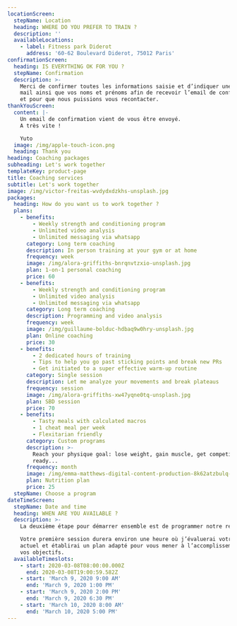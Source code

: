 ```yaml
---
locationScreen:
  stepName: Location
  heading: WHERE DO YOU PREFER TO TRAIN ?
  description: ''
  availableLocations:
    - label: Fitness park Diderot
      address: '60-62 Boulevard Diderot, 75012 Paris'
confirmationScreen:
  heading: IS EVERYTHING OK FOR YOU ?
  stepName: Confirmation
  description: >-
    Merci de confirmer toutes les informations saisie et d’indiquer une adresse
    mail ainsi que vos noms et prénoms afin de recevoir l’email de confirmation
    et pour que nous puissions vous recontacter.
thankYouScreen:
  content: |-
    Un email de confirmation vient de vous être envoyé.
    A très vite !

    Yuto
  image: /img/apple-touch-icon.png
  heading: Thank you
heading: Coaching packages
subheading: Let's work together
templateKey: product-page
title: Coaching services
subtitle: Let's work together
image: /img/victor-freitas-wvdydxdzkhs-unsplash.jpg
packages:
  heading: How do you want us to work together ?
  plans:
    - benefits:
        - Weekly strength and conditioning program
        - Unlimited video analysis
        - Unlimited messaging via whatsapp
      category: Long term coaching
      description: In person training at your gym or at home
      frequency: week
      image: /img/alora-griffiths-bnrqnvtzxio-unsplash.jpg
      plan: 1-on-1 personal coaching
      price: 60
    - benefits:
        - Weekly strength and conditioning program
        - Unlimited video analysis
        - Unlimited messaging via whatsapp
      category: Long term coaching
      description: Programming and video analysis
      frequency: week
      image: /img/guillaume-bolduc-hdbaq9w0hry-unsplash.jpg
      plan: Online coaching
      price: 30
    - benefits:
        - 2 dedicated hours of training
        - Tips to help you go past sticking points and break new PRs
        - Get initiated to a super effective warm-up routine
      category: Single session
      description: Let me analyze your movements and break plateaus
      frequency: session
      image: /img/alora-griffiths-xw47yqne0tq-unsplash.jpg
      plan: SBD session
      price: 70
    - benefits:
        - Tasty meals with calculated macros
        - 1 cheat meal per week
        - Flexitarian friendly
      category: Custom programs
      description: >-
        Reach your physique goal: lose weight, gain muscle, get competition
        ready...
      frequency: month
      image: /img/emma-matthews-digital-content-production-8k62atzbulq-unsplash.jpg
      plan: Nutrition plan
      price: 25
  stepName: Choose a program
dateTimeScreen:
  stepName: Date and time
  heading: WHEN ARE YOU AVAILABLE ?
  description: >-
    La deuxième étape pour démarrer ensemble est de programmer notre rencontre.

    Votre première session durera environ une heure où j’évaluerai votre niveau
    actuel et établirai un plan adapté pour vous mener à l’accomplissement de
    vos objectifs.
  availableTimeslots:
    - start: 2020-03-08T08:00:00.000Z
      end: 2020-03-08T19:00:59.582Z
    - start: 'March 9, 2020 9:00 AM'
      end: 'March 9, 2020 1:00 PM'
    - start: 'March 9, 2020 2:00 PM'
      end: 'March 9, 2020 6:30 PM'
    - start: 'March 10, 2020 8:00 AM'
      end: 'March 10, 2020 5:00 PM'
---
```

